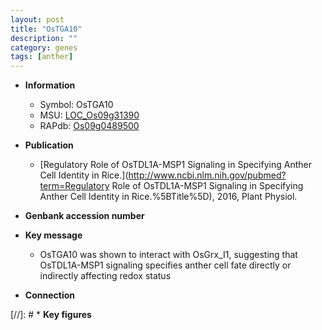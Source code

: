 ```yaml
---
layout: post
title: "OsTGA10"
description: ""
category: genes
tags: [anther]
---
```


* **Information**  
    + Symbol: OsTGA10  
    + MSU: [LOC_Os09g31390](http://rice.plantbiology.msu.edu/cgi-bin/ORF_infopage.cgi?orf=LOC_Os09g31390)  
    + RAPdb: [Os09g0489500](http://rapdb.dna.affrc.go.jp/viewer/gbrowse_details/irgsp1?name=Os09g0489500)  

* **Publication**  
    + [Regulatory Role of OsTDL1A-MSP1 Signaling in Specifying Anther Cell Identity in Rice.](http://www.ncbi.nlm.nih.gov/pubmed?term=Regulatory Role of OsTDL1A-MSP1 Signaling in Specifying Anther Cell Identity in Rice.%5BTitle%5D), 2016, Plant Physiol.

* **Genbank accession number**  

* **Key message**  
    + OsTGA10 was shown to interact with OsGrx_I1, suggesting that OsTDL1A-MSP1 signaling specifies anther cell fate directly or indirectly affecting redox status

* **Connection**  

[//]: # * **Key figures**  


